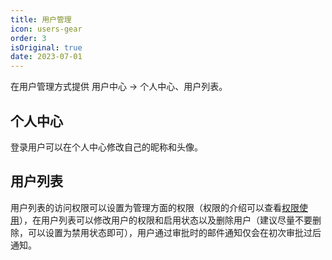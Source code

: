 ```yaml
---
title: 用户管理
icon: users-gear
order: 3
isOriginal: true
date: 2023-07-01
---
```


在用户管理方式提供 用户中心 -> 个人中心、用户列表。

## 个人中心

登录用户可以在个人中心修改自己的昵称和头像。

## 用户列表

用户列表的访问权限可以设置为管理方面的权限（权限的介绍可以查看[权限使用](./author.md)），在用户列表可以修改用户的权限和启用状态以及删除用户（建议尽量不要删除，可以设置为禁用状态即可），用户通过审批时的邮件通知仅会在初次审批过后通知。
